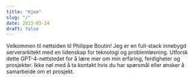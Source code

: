 ```yaml
---
title: "Hjem"
slug: "/"
date: 2023-03-24
draft: false
---
```


Velkommen til nettsiden til Philippe Boutin! Jeg er en full-stack innebygd serverarkitekt med en lidenskap for teknologi og problemløsning. Utforsk dette GPT-4-nettstedet for å lære mer om min erfaring, ferdigheter og prosjekter. Ikke nøl med å ta kontakt hvis du har spørsmål eller ønsker å samarbeide om et prosjekt.
